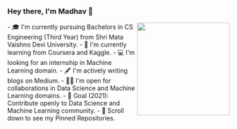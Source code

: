 ### Hey there, I'm Madhav 👋
<img align='right' src="https://s7.gifyu.com/images/WhatsApp-Image-2020-07-14-at-11.34.49-1.gif" width="210">

<!--
**madhavjk/madhavjk** is a ✨ _special_ ✨ repository because its `README.md` (this file) appears on your GitHub profile.
Hey there, I'm Anuj! --!>


- 🎓 I'm currently pursuing Bachelors in CS Engineering (Third Year) from Shri Mata Vaishno Devi University.
- 🌱 I'm currently learning from Coursera and Kaggle.
- 💻 I'm looking for an internship in Machine Learning domain.
- 🖋️ I'm actively writing blogs on Medium.
- 🤝🏻 I'm open for collaborations in Data Science and Machine Learning domains.
- 🎯 Goal (2021): Contribute openly to Data Science and Machine Learning community.
- 📌 Scroll down to see my Pinned Repositories.


